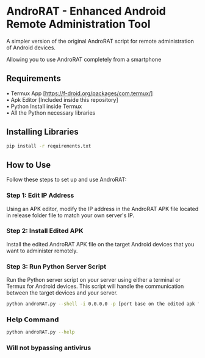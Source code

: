 # AndroRAT - Enhanced Android Remote Administration Tool

A simpler version of the original AndroRAT script for remote administration of Android devices.

Allowing you to use AndroRAT completely from a smartphone 

## Requirements

• Termux App [https://f-droid.org/packages/com.termux/] \
• Apk Editor [Included inside this repository] \
• Python Install inside Termux \
• All the Python necessary libraries 

## Installing Libraries 

```bash
pip install -r requirements.txt
```

## How to Use

Follow these steps to set up and use AndroRAT:

### Step 1: Edit IP Address

Using an APK editor, modify the IP address in the AndroRAT APK file located in release folder file to match your own server's IP.

### Step 2: Install Edited APK

Install the edited AndroRAT APK file on the target Android devices that you want to administer remotely.

### Step 3: Run Python Server Script

Run the Python server script on your server using either a terminal or Termux for Android devices. This script will handle the communication between the target devices and your server.

```bash
python androRAT.py --shell -i 0.0.0.0 -p [port base on the edited apk file]

```

### 𝗛𝗲𝗹𝗽 𝗖𝗼𝗺𝗺𝗮𝗻𝗱

```bash
python androRAT.py --help
```

### Will not bypassing antivirus

